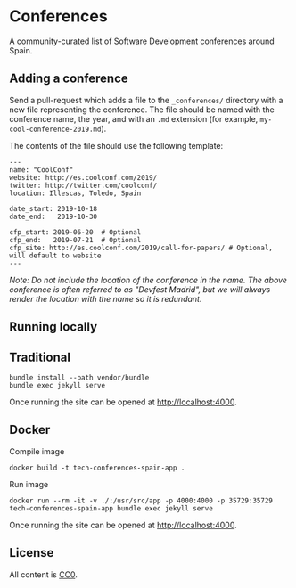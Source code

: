 Conferences
===========

A community-curated list of Software Development conferences around Spain.

Adding a conference
-------------------

Send a pull-request which adds a file to the `_conferences/` directory
with a new file representing the conference. The file should be named
with the conference name, the year, and with an `.md` extension (for
example, `my-cool-conference-2019.md`).

The contents of the file should use the following template:
```
---
name: "CoolConf"
website: http://es.coolconf.com/2019/
twitter: http://twitter.com/coolconf/
location: Illescas, Toledo, Spain

date_start: 2019-10-18
date_end:   2019-10-30

cfp_start: 2019-06-20  # Optional
cfp_end:   2019-07-21  # Optional
cfp_site: http://es.coolconf.com/2019/call-for-papers/ # Optional, will default to website
---
```

*Note: Do not include the location of the conference in the name. The above conference is often referred to as "Devfest Madrid", but we will always render the location with the name so it is redundant.*


Running locally
---------------

## Traditional

```
bundle install --path vendor/bundle
bundle exec jekyll serve
```

Once running the site can be opened at [http://localhost:4000](http://localhost:4000).

## Docker

Compile image

```
docker build -t tech-conferences-spain-app .
```

Run image

```
docker run --rm -it -v ./:/usr/src/app -p 4000:4000 -p 35729:35729 tech-conferences-spain-app bundle exec jekyll serve
```

Once running the site can be opened at [http://localhost:4000](http://localhost:4000).

License
-------

All content is [CC0][1].


 [1]: https://creativecommons.org/publicdomain/zero/1.0/
